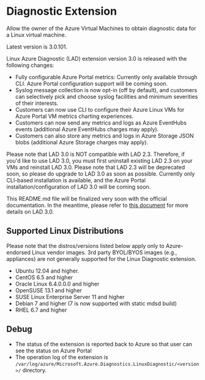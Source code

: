 # Diagnostic Extension

Allow the owner of the Azure Virtual Machines to obtain diagnostic data for a Linux virtual machine.

Latest version is 3.0.101.

Linux Azure Diagnostic (LAD) extension version 3.0 is released with the following changes:

- Fully configurable Azure Portal metrics: Currently only available through CLI. Azure Portal configuration support will be coming soon.
- Syslog message collection is now opt-in (off by default), and customers can selectively pick and choose syslog facilities and minimum severities of their interests.
- Customers can now use CLI to configure their Azure Linux VMs for Azure Portal VM metrics charting experiences.
- Customers can now send any metrics and logs as Azure EventHubs events (additional Azure EventHubs charges may apply).
- Customers can also store any metrics and logs in Azure Storage JSON blobs (additional Azure Storage charges may apply).

Please note that LAD 3.0 is NOT compatible with LAD 2.3. Therefore, if you'd like to use LAD 3.0, you must first uninstall existing LAD 2.3 on your VMs and reinstall LAD 3.0. Please note that LAD 2.3 will be deprecated soon, so please do upgrade to LAD 3.0 as soon as possible. Currently only CLI-based installation is available, and the Azure Portal installation/configuration of LAD 3.0 will be coming soon.

This README.md file will be finalized very soon with the official documentation. In the meantime, please refer to [this document](virtual-machines-linux-diagnostic-extension-v3.md) for more details on LAD 3.0.

## Supported Linux Distributions

Please note that the distros/versions listed below apply only to Azure-endorsed Linux vendor
images. 3rd party BYOL/BYOS images (e.g., appliances) are not generally supported for the
Linux Diagnostic extension.

- Ubuntu 12.04 and higher.
- CentOS 6.5 and higher
- Oracle Linux 6.4.0.0.0 and higher
- OpenSUSE 13.1 and higher
- SUSE Linux Enterprise Server 11 and higher
- Debian 7 and higher (7 is now supported with static mdsd build)
- RHEL 6.7 and higher

## Debug

- The status of the extension is reported back to Azure so that user can see the status on Azure Portal
- The operation log of the extension is `/var/log/azure/Microsoft.Azure.Diagnostics.LinuxDiagnostic/<version>/` directory.

[azure-powershell]: https://azure.microsoft.com/en-us/documentation/articles/powershell-install-configure/
[azure-cli]: https://azure.microsoft.com/en-us/documentation/articles/xplat-cli/
[arm-template]: http://azure.microsoft.com/en-us/documentation/templates/ 
[arm-overview]: https://azure.microsoft.com/en-us/documentation/articles/resource-group-overview/
